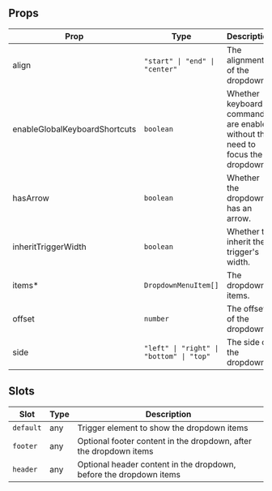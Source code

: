 <!-- This file is automatically generated, do not edit manually. -->

<script setup>
import AppDropdownMenuPlayground from './AppDropdownMenuPlayground.vue'
</script>

<AppDropdownMenuPlayground />

## Props

| Prop | Type | Description | Default |
| ---- | ---- | ----------- | ------- |
| align | `"start" \| "end" \| "center"` | The alignment of the dropdown. | `"center"` |
| enableGlobalKeyboardShortcuts | `boolean` | Whether keyboard commands are enabled without the need to focus the dropdown. | `false` |
| hasArrow | `boolean` | Whether the dropdown has an arrow. | `false` |
| inheritTriggerWidth | `boolean` | Whether to inherit the trigger's width. | `false` |
| items* | `DropdownMenuItem[]` | The dropdown items. |  |
| offset | `number` | The offset of the dropdown. | `4` |
| side | `"left" \| "right" \| "bottom" \| "top"` | The side of the dropdown. | `"bottom"` |


## Slots

| Slot | Type | Description |
| --------- | ---- | ----------- |
| `default` | any | Trigger element to show the dropdown items |
| `footer` | any | Optional footer content in the dropdown, after the dropdown items |
| `header` | any | Optional header content in the dropdown, before the dropdown items |

